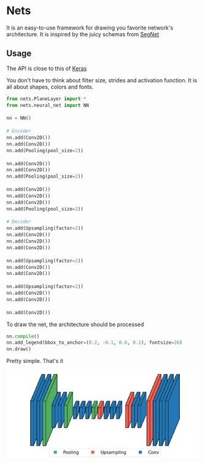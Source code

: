 # Nets
It is an easy-to-use framework for drawing you favorite network's architecture.
It is inspired by the juicy schemas from [SegNet](http://mi.eng.cam.ac.uk/projects/segnet/)

## Usage
The API is close to this of [Keras](https://keras.io/getting-started/sequential-model-guide/)

You don't have to think about filter size, strides and activation function. It is all about shapes, colors and fonts.

```python
from nets.PlaneLayer import *
from nets.neural_net import NN

nn = NN()

# Encoder
nn.add(Conv2D())
nn.add(Conv2D())
nn.add(Pooling(pool_size=2))

nn.add(Conv2D())
nn.add(Conv2D())
nn.add(Pooling(pool_size=2))

nn.add(Conv2D())
nn.add(Conv2D())
nn.add(Conv2D())
nn.add(Pooling(pool_size=2))

# Decoder
nn.add(Upsampling(factor=2))
nn.add(Conv2D())
nn.add(Conv2D())
nn.add(Conv2D())

nn.add(Upsampling(factor=2))
nn.add(Conv2D())
nn.add(Conv2D())

nn.add(Upsampling(factor=2))
nn.add(Conv2D())
nn.add(Conv2D())

nn.add(Conv2D())
```

To draw the net, the architecture should be processed

```python
nn.compile()
nn.add_legend(bbox_to_anchor=(0.2, -0.1, 0.6, 0.1), fontsize=26)
nn.draw()
```

Pretty simple. That's it

![img](src/net.png)
